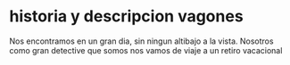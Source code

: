 # historia y descripcion vagones
Nos encontramos en un gran dia, sin ningun altibajo a la vista. 
Nosotros como gran detective que somos nos vamos de viaje a un retiro vacacional 

